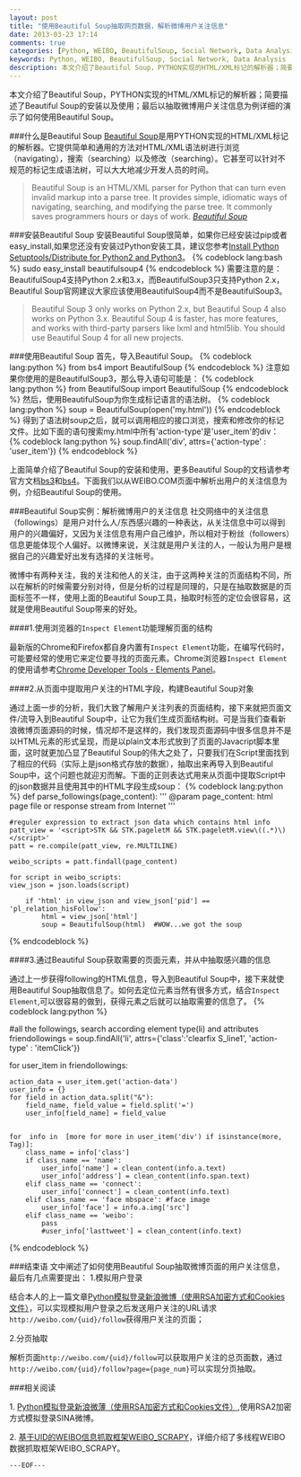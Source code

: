 ```yaml
---
layout: post
title: "使用Beautiful Soup抽取网页数据，解析微博用户关注信息"
date: 2013-03-23 17:14
comments: true
categories: [Python, WEIBO, BeautifulSoup, Social Network, Data Analysis]
keywords: Python, WEIBO, BeautifulSoup, Social Network, Data Analysis
description: 本文介绍了Beautiful Soup，PYTHON实现的HTML/XML标记的解析器；简要描述了Beautiful Soup的安装以及使用；最后以抽取微博用户关注信息为例详细的演示了如何使用Beautiful Soup。
---
```


本文介绍了Beautiful Soup，PYTHON实现的HTML/XML标记的解析器；简要描述了Beautiful Soup的安装以及使用；最后以抽取微博用户关注信息为例详细的演示了如何使用Beautiful Soup。

###什么是Beautiful Soup
[Beautiful Soup][bs4]是用PYTHON实现的HTML/XML标记的解析器。它提供简单和通用的方法对HTML/XML语法树进行浏览（navigating），搜索（searching）以及修改（searching）。它甚至可以针对不规范的标记生成语法树，可以大大地减少开发人员的时间。

> Beautiful Soup is an HTML/XML parser for Python that can turn even invalid markup into a parse tree. It provides simple, idiomatic ways of navigating, searching, and modifying the parse tree. It commonly saves programmers hours or days of work. <cite>[Beautiful Soup][bs3]</cite>

###安装Beautiful Soup
安装Beautiful Soup很简单，如果你已经安装过pip或者easy_install,如果您还没有安装过Python安装工具，建议您参考[Install Python Setuptools/Distribute for Python2 and Python3][easy_install]。
{% codeblock  lang:bash %}
sudo easy_install beautifulsoup4
{% endcodeblock %}
需要注意的是：BeautifulSoup4支持Python 2.x和3.x，而BeautifulSoup3只支持Python 2.x，Beautiful Soup官网建议大家应该使用BeautifulSoup4而不是BeautifulSoup3。

> Beautiful Soup 3 only works on Python 2.x, but Beautiful Soup 4 also works on Python 3.x. Beautiful Soup 4 is faster, has more features, and works with third-party parsers like lxml and html5lib. You should use Beautiful Soup 4 for all new projects.

###使用Beautiful Soup
首先，导入Beautiful Soup。
{% codeblock  lang:python %}
from bs4 import BeautifulSoup
{% endcodeblock %}
注意如果你使用的是BeautifulSoup3，那么导入语句可能是：
{% codeblock  lang:python %}
from BeautifulSoup import BeautifulSoup
{% endcodeblock %}
然后，使用BeautifulSoup为你生成标记语言的语法树。
{% codeblock  lang:python %}
soup = BeautifulSoup(open('my.html'))
{% endcodeblock %}
得到了语法树soup之后，就可以调用相应的接口浏览，搜索和修改你的标记文件。比如下面的语句搜索my.html中所有'action-type'是'user_item'的div：
{% codeblock  lang:python %}
soup.findAll('div', attrs={'action-type' : 'user_item'})
{% endcodeblock %}

上面简单介绍了Beautiful Soup的安装和使用，更多Beautiful Soup的文档请参考官方文档[bs3][]和[bs4][]。下面我们以从WEIBO.COM页面中解析出用户的关注信息为例，介绍Beautiful Soup的使用。

###Beautiful Soup实例：解析微博用户的关注信息
社交网络中的关注信息（followings）是用户对什么人/东西感兴趣的一种表达，从关注信息中可以得到用户的兴趣偏好，又因为关注信息有用户自己维护，所以相对于粉丝（followers）信息更能体现个人偏好。以微博来说，关注就是用户关注的人，一般认为用户是根据自己的兴趣爱好出发有选择的关注帐号。

微博中有两种关注，我的关注和他人的关注，由于这两种关注的页面结构不同，所以在解析的时候需要分别对待，但是分析的过程是同理的，只是在抽取数据是的页面标签不一样，使用上面的Beautiful Soup工具，抽取时标签的定位会很容易，这就是使用Beautiful Soup带来的好处。

####1.使用浏览器的`Inspect Element`功能理解页面的结构

最新版的Chrome和Firefox都自身内置有`Inspect Element`功能，在编写代码时，可能要经常的使用它来定位要寻找的页面元素。Chrome浏览器`Inspect Element`的使用请参考[Chrome Developer Tools - Elements Panel][chrome-inspect-element]。
<!-- more -->

####2.从页面中提取用户关注的HTML字段，构建Beautiful Soup对象

通过上面一步的分析，我们大致了解用户关注列表的页面结构，接下来就把页面文件/流导入到Beautiful Soup中，让它为我们生成页面结构树。可是当我们查看新浪微博页面源码的时候，情况却不是这样的，我们发现页面源码中很多信息并不是以HTML元素的形式呈现，而是以plain文本形式放到了页面的Javacript脚本里面，这时就更加凸显了Beautiful Soup的伟大之处了，只要我们在Script里面找到了相应的代码（实际上是json格式存放的数据），抽取出来再导入到Beautiful Soup中，这个问题也就迎刃而解。下面的正则表达式用来从页面中提取Script中的json数据并且使用其中的HTML字段生成soup：
	{% codeblock  lang:python %}
def parse_followings(page_content):
    '''
    @param page_content: html page file or response stream from Internet
    '''

    #reguler expression to extract json data which contains html info
    patt_view = '<script>STK && STK.pageletM && STK.pageletM.view\((.*)\)</script>'
    patt = re.compile(patt_view, re.MULTILINE)
   
    weibo_scripts = patt.findall(page_content)
    
    for script in weibo_scripts: 
	view_json = json.loads(script)
        
        if 'html' in view_json and view_json['pid'] == 'pl_relation_hisFollow':
            html = view_json['html']
            soup = BeautifulSoup(html)	#WOW...we got the soup
		
{% endcodeblock %}

####3.通过Beautiful Soup获取需要的页面元素，并从中抽取感兴趣的信息

通过上一步获得following的HTML信息，导入到Beautiful Soup中，接下来就使用Beautiful Soup抽取信息了。如何去定位元素当然有很多方式，结合`Inspect Element`,可以很容易的做到，获得元素之后就可以抽取需要的信息了。
	{% codeblock  lang:python %}
	
#all the followings, search according element type(li) and attributes
friendollowings = soup.findAll('li', attrs={'class':'clearfix S_line1', 'action-type' : 'itemClick'})

for user_item in friendollowings:
    
    action_data = user_item.get('action-data')
    user_info = {}
    for field in action_data.split("&"):
        field_name, field_value = field.split('=')
        user_info[field_name] = field_value
    
    
    for  info in  [more for more in user_item('div') if isinstance(more, Tag)]:
        class_name = info['class']
        if class_name == 'name':
            user_info['name'] = clean_content(info.a.text)
            user_info['address'] = clean_content(info.span.text)
        elif class_name == 'connect':
            user_info['connect'] = clean_content(info.text)
        elif class_name == 'face mbspace': #face image
            user_info['face'] = info.a.img['src']
        elif class_name == 'weibo':
            pass
            #user_info['lasttweet'] = clean_content(info.text)
    
{% endcodeblock %}

###结束语
文中阐述了如何使用Beautiful Soup抽取微博页面的用户关注信息，最后有几点需要提出：
1.模拟用户登录

结合本人的上一篇文章[Python模拟登录新浪微博（使用RSA加密方式和Cookies文件）][weibo-login]，可以实现模拟用户登录之后发送用户关注的URL请求`http://weibo.com/{uid}/follow`获得用户关注的页面；

2.分页抽取

解析页面`http://weibo.com/{uid}/follow`可以获取用户关注的总页面数，通过`http://weibo.com/{uid}/follow?page={page_num}`可以实现分页抽取。

###相关阅读

1\. [Python模拟登录新浪微薄（使用RSA加密方式和Cookies文件）][weibo_login_post],使用RSA2加密方式模拟登录SINA微博。

2\. [基于UID的WEIBO信息抓取框架WEIBO_SCRAPY][weibo_scrapy_post]，详细介绍了多线程WEIBO数据抓取框架WEIBO_SCRAPY。



`---EOF---`


<!-- PUT reference-style links below-->
[bs3]: http://www.crummy.com/software/BeautifulSoup/bs3/documentation.html
[bs4]: http://www.crummy.com/software/BeautifulSoup/
[easy_install]: /blog/2012/08/12/install-python-setuptools-slash-distribute-for-both-python2-and-python3/
[kaifulee_followings]: /images/kaifulee_followings.png
[chrome-inspect-element]: https://developers.google.com/chrome-developer-tools/docs/elements
[weibo-login]: /blog/2013/03/18/sina-weibo-login-simulator-in-python/
[weibo_login_post]: /blog/2013/03/18/sina-weibo-login-simulator-in-python/
[following_ntk_post]:/blog/2013/03/23/extract-data-with-beautifulsoup-taking-weibo-4-example/
[weibo_scrapy_post]: /blog/2013/04/08/weibo-scrapy-framework-with-multi-threading/


